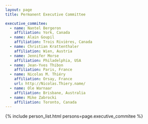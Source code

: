 ```yaml
---
layout: page
title: Permanent Executive Committee

executive_commitee:
  - name: Nantel Bergeron
    affiliation: York, Canada
  - name: Alain Goupil
    affiliation: Trois Rivières, Canada
  - name: Christian Krattenthaler
    affiliation: Wien, Austria
  - name: Jennifer Morse
    affiliation: Philadelphia, USA
  - name: Jean-Yves Thibon
    affiliation: Paris, France
  - name: Nicolas M. Thiéry
    affiliation: Orsay, France
    url: http://Nicolas.Thiery.name/
  - name: Ole Warnaar
    affiliation: Brisbane, Australia
  - name: Mike Zabrocki
    affiliation: Toronto, Canada
---
```


{% include person_list.html persons=page.executive_commitee %}

